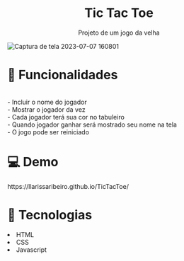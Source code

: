 <h1 align='center'>Tic Tac Toe</h1>

<p align="center"> Projeto de um jogo da velha </p>

![Captura de tela 2023-07-07 160801](https://github.com/llarissaribeiro/TicTacToe/assets/118293780/68d4987c-c425-4592-a72d-b1b96abc42ff)

<h1>🧮 Funcionalidades</h1>
<br> - Incluir o nome do jogador
<br> - Mostrar o jogador da vez
<br> - Cada jogador terá sua cor no tabuleiro
<br> - Quando jogador ganhar será mostrado seu nome na tela
<br> - O jogo pode ser reiniciado</p>

<h1>💻 Demo</h1>
https://llarissaribeiro.github.io/TicTacToe/

<h1>🚀 Tecnologias</h1>
<li>HTML</li>
<li>CSS</li>
<li>Javascript</li>
